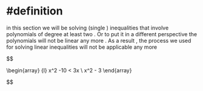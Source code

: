 # #definition  
in this section we will be solving  (single )   inequalities that   involve   polynomials    of degree   at least two .  Or  to  put it in a different  perspective  the  polynomials   will not be linear any more  .  As a result , the process we  used  for solving  linear  inequalities  will not be applicable any more 


$$

\begin{array} {l}
x^2  -10   <   3x       \\
x^2    - 3
\end{array} 
  
$$ 
